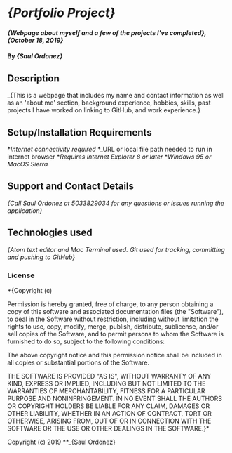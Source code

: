 # _{Portfolio Project}_

#### _{Webpage about myself and a few of the projects I've completed}, {October 18, 2019}_

#### By _**{Saul Ordonez}**_

## Description

_{This is a webpage that includes my name and contact information as well as an 'about me' section, background experience, hobbies, skills, past projects I have worked on linking to GitHub, and work experience.}

## Setup/Installation Requirements

*_Internet connectivity required_
*_URL or local file path needed to run in internet browser
*_Requires Internet Explorer 8 or later_
*_Windows 95 or MacOS Sierra_

## Support and Contact Details

_{Call Saul Ordonez at 5033829034 for any questions or issues running the application}_

## Technologies used

_{Atom text editor and Mac Terminal used. Git used for tracking, committing and pushing to GitHub}_

### License

*{Copyright (c) <year> <copyright holders>

Permission is hereby granted, free of charge, to any person obtaining a copy
of this software and associated documentation files (the "Software"), to deal
in the Software without restriction, including without limitation the rights
to use, copy, modify, merge, publish, distribute, sublicense, and/or sell
copies of the Software, and to permit persons to whom the Software is
furnished to do so, subject to the following conditions:

The above copyright notice and this permission notice shall be included in all
copies or substantial portions of the Software.

THE SOFTWARE IS PROVIDED "AS IS", WITHOUT WARRANTY OF ANY KIND, EXPRESS OR
IMPLIED, INCLUDING BUT NOT LIMITED TO THE WARRANTIES OF MERCHANTABILITY,
FITNESS FOR A PARTICULAR PURPOSE AND NONINFRINGEMENT. IN NO EVENT SHALL THE
AUTHORS OR COPYRIGHT HOLDERS BE LIABLE FOR ANY CLAIM, DAMAGES OR OTHER
LIABILITY, WHETHER IN AN ACTION OF CONTRACT, TORT OR OTHERWISE, ARISING FROM,
OUT OF OR IN CONNECTION WITH THE SOFTWARE OR THE USE OR OTHER DEALINGS IN THE
SOFTWARE.}*

Copyright (c) 2019 **_{Saul Ordonez}
